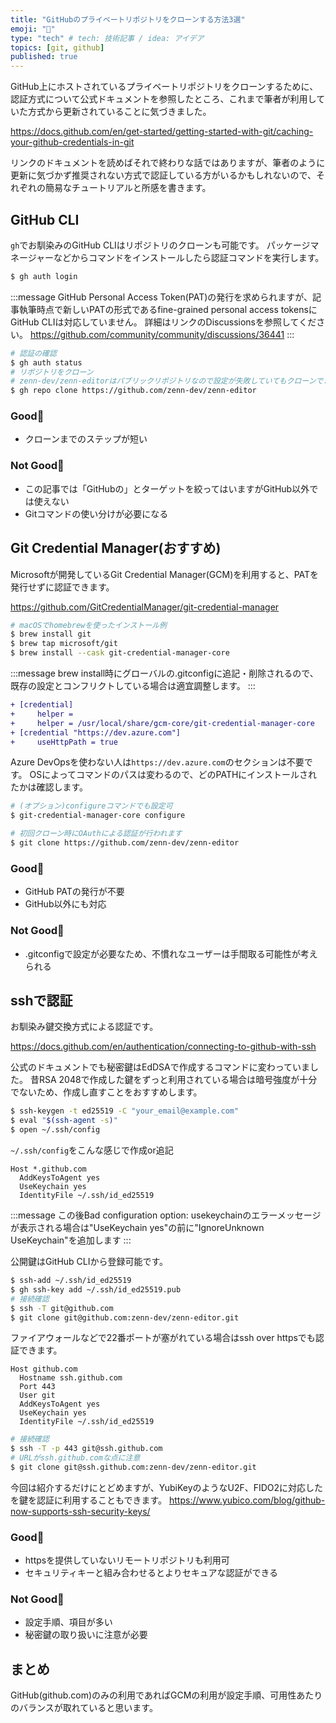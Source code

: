 ```yaml
---
title: "GitHubのプライベートリポジトリをクローンする方法3選"
emoji: "🔑"
type: "tech" # tech: 技術記事 / idea: アイデア
topics: [git, github]
published: true
---
```


GitHub上にホストされているプライベートリポジトリをクローンするために、認証方式について公式ドキュメントを参照したところ、これまで筆者が利用していた方式から更新されていることに気づきました。

https://docs.github.com/en/get-started/getting-started-with-git/caching-your-github-credentials-in-git

リンクのドキュメントを読めばそれで終わりな話ではありますが、筆者のように更新に気づかず推奨されない方式で認証している方がいるかもしれないので、それぞれの簡易なチュートリアルと所感を書きます。

## GitHub CLI

`gh`でお馴染みのGitHub CLIはリポジトリのクローンも可能です。
パッケージマネージャーなどからコマンドをインストールしたら認証コマンドを実行します。

```sh
$ gh auth login
```

:::message
GitHub Personal Access Token(PAT)の発行を求められますが、記事執筆時点で新しいPATの形式であるfine-grained personal access tokensにGitHub CLIは対応していません。
詳細はリンクのDiscussionsを参照してください。
https://github.com/community/community/discussions/36441
:::

```sh
# 認証の確認
$ gh auth status
# リポジトリをクローン
# zenn-dev/zenn-editorはパブリックリポジトリなので設定が失敗していてもクローンできる点に注意
$ gh repo clone https://github.com/zenn-dev/zenn-editor
```

### Good🙆

- クローンまでのステップが短い

### Not Good🙅

- この記事では「GitHubの」とターゲットを絞ってはいますがGitHub以外では使えない
- Gitコマンドの使い分けが必要になる

## Git Credential Manager(おすすめ)

Microsoftが開発しているGit Credential Manager(GCM)を利用すると、PATを発行せずに認証できます。

https://github.com/GitCredentialManager/git-credential-manager

```sh
# macOSでhomebrewを使ったインストール例
$ brew install git
$ brew tap microsoft/git
$ brew install --cask git-credential-manager-core
```

:::message
brew install時にグローバルの.gitconfigに追記・削除されるので、既存の設定とコンフリクトしている場合は適宜調整します。
:::

```diff sh:.gitconfig
+ [credential]
+     helper =
+     helper = /usr/local/share/gcm-core/git-credential-manager-core
+ [credential "https://dev.azure.com"]
+     useHttpPath = true
```

Azure DevOpsを使わない人は`https://dev.azure.com`のセクションは不要です。
OSによってコマンドのパスは変わるので、どのPATHにインストールされたかは確認します。

```sh
# (オプション)configureコマンドでも設定可
$ git-credential-manager-core configure
```

```sh
# 初回クローン時にOAuthによる認証が行われます
$ git clone https://github.com/zenn-dev/zenn-editor
```

### Good🙆

- GitHub PATの発行が不要
- GitHub以外にも対応

### Not Good🙅

- .gitconfigで設定が必要なため、不慣れなユーザーは手間取る可能性が考えられる

## sshで認証

お馴染み鍵交換方式による認証です。

https://docs.github.com/en/authentication/connecting-to-github-with-ssh


公式のドキュメントでも秘密鍵はEdDSAで作成するコマンドに変わっていました。
昔RSA 2048で作成した鍵をずっと利用されている場合は暗号強度が十分でないため、作成し直すことをおすすめします。

```sh
$ ssh-keygen -t ed25519 -C "your_email@example.com"
$ eval "$(ssh-agent -s)"
$ open ~/.ssh/config
```

`~/.ssh/config`をこんな感じで作成or追記

```text:~/.ssh/config
Host *.github.com
  AddKeysToAgent yes
  UseKeychain yes
  IdentityFile ~/.ssh/id_ed25519
```

:::message
この後Bad configuration option: usekeychainのエラーメッセージが表示される場合は"UseKeychain yes"の前に"IgnoreUnknown UseKeychain"を追加します
:::

公開鍵はGitHub CLIから登録可能です。

```sh
$ ssh-add ~/.ssh/id_ed25519
$ gh ssh-key add ~/.ssh/id_ed25519.pub
# 接続確認
$ ssh -T git@github.com
$ git clone git@github.com:zenn-dev/zenn-editor.git
```

ファイアウォールなどで22番ポートが塞がれている場合はssh over httpsでも認証できます。

```text:~/.ssh/config
Host github.com
  Hostname ssh.github.com
  Port 443
  User git
  AddKeysToAgent yes
  UseKeychain yes
  IdentityFile ~/.ssh/id_ed25519
```

```sh
# 接続確認
$ ssh -T -p 443 git@ssh.github.com
# URLがssh.github.comな点に注意
$ git clone git@ssh.github.com:zenn-dev/zenn-editor.git
```

今回は紹介するだけにとどめますが、YubiKeyのようなU2F、FIDO2に対応したを鍵を認証に利用することもできます。
https://www.yubico.com/blog/github-now-supports-ssh-security-keys/

### Good🙆

- httpsを提供していないリモートリポジトリも利用可
- セキュリティキーと組み合わせるとよりセキュアな認証ができる

### Not Good🙅

- 設定手順、項目が多い
- 秘密鍵の取り扱いに注意が必要

## まとめ

GitHub(github.com)のみの利用であればGCMの利用が設定手順、可用性あたりのバランスが取れていると思います。
